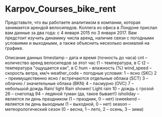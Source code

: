 # Karpov_Courses_bike_rent

Представьте, что вы работаете аналитиком в компании, которая занимается арендой велосипедов. Коллега из офиса в Лондоне прислал вам данные за два года: с 4 января 2015 по 3 января 2017. Вам предстоит изучить динамику числа аренд, наличие связи с погодными условиями и выходными, а также объяснить несколько аномалий на графике.

Описание данных
timestamp – дата и время (точность до часа)
cnt – количество аренд велосипедов за этот час
t1 – температура, в С
t2 – температура "ощущается как", в С 
hum – влажность (%)
wind_speed – скорость ветра, км/ч
weather_code – погодные условия:
1 – ясно (SKC)
2 – преимущественно ясно / встречаются отдельные облака (SCT)
3 – облачно / значительные облака (BKN)
4 – пасмурно (OVC)
7 – небольшой дождь Rain/ light Rain shower/ Light rain 
10 – дождь с грозой
26 – снегопад 
94 – ледяной туман (да, такое бывает!)
isholiday – является ли день праздником (1 – праздник, 0 – нет)
isweekend –  является ли день выходным (1 – выходной, 0 – нет)
season – метеорологический сезон (0 – весна, 1 – лето, 2 – осень, 3 – зима)

